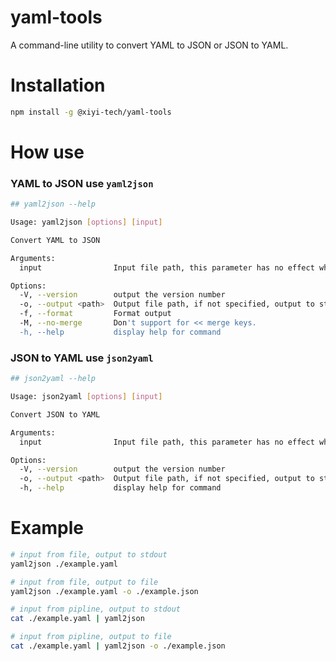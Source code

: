 yaml-tools
======

A command-line utility to convert YAML to JSON or JSON to YAML.

Installation
===

```bash
npm install -g @xiyi-tech/yaml-tools
```

How use
===

### YAML to JSON use `yaml2json`

```bash
## yaml2json --help

Usage: yaml2json [options] [input]

Convert YAML to JSON

Arguments:
  input                Input file path, this parameter has no effect when running in a pipeline

Options:
  -V, --version        output the version number
  -o, --output <path>  Output file path, if not specified, output to stdout
  -f, --format         Format output
  -M, --no-merge       Don't support for << merge keys.
  -h, --help           display help for command
```

### JSON to YAML use `json2yaml`

```bash
## json2yaml --help

Usage: json2yaml [options] [input]

Convert JSON to YAML

Arguments:
  input                Input file path, this parameter has no effect when running in a pipeline

Options:
  -V, --version        output the version number
  -o, --output <path>  Output file path, if not specified, output to stdout
  -h, --help           display help for command
```

Example
===

```bash
# input from file, output to stdout
yaml2json ./example.yaml

# input from file, output to file
yaml2json ./example.yaml -o ./example.json

# input from pipline, output to stdout
cat ./example.yaml | yaml2json

# input from pipline, output to file
cat ./example.yaml | yaml2json -o ./example.json
```

